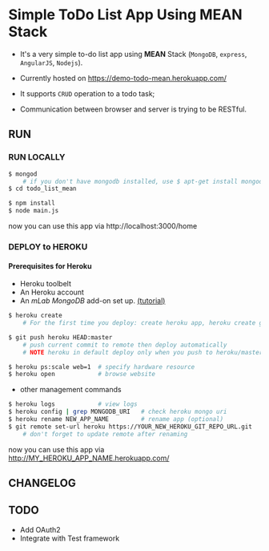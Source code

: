 # Simple ToDo List App Using MEAN Stack

* It's a very simple to-do list app using __MEAN__ Stack (`MongoDB`, `express`, `AngularJS`, `Nodejs`).
* Currently hosted on https://demo-todo-mean.herokuapp.com/

* It supports `CRUD` operation to a todo task;
* Communication between browser and server is trying to be RESTful.


## RUN

### RUN LOCALLY

```bash
$ mongod  
    # if you don't have mongodb installed, use $ apt-get install mongodb
$ cd todo_list_mean

$ npm install
$ node main.js
```

now you can use this app via http://localhost:3000/home


### DEPLOY to HEROKU

#### Prerequisites for Heroku

  - Heroku toolbelt
  - An Heroku account
  - An _mLab MongoDB_ add-on set up. [(tutorial)](https://scotch.io/tutorials/use-mongodb-with-a-node-application-on-heroku)


```bash
$ heroku create
    # For the first time you deploy: create heroku app, heroku create git remote for you named 'heroku'

$ git push heroku HEAD:master
    # push current commit to remote then deploy automatically
    # NOTE heroku in default deploy only when you push to heroku/master

$ heroku ps:scale web=1  # specify hardware resource
$ heroku open            # browse website
```

  - other management commands

```bash
$ heroku logs            # view logs
$ heroku config | grep MONGODB_URI   # check heroku mongo uri
$ heroku rename NEW_APP_NAME         # rename app (optional)
$ git remote set-url heroku https://YOUR_NEW_HEROKU_GIT_REPO_URL.git
    # don't forget to update remote after renaming
```

now you can use this app via http://MY_HEROKU_APP_NAME.herokuapp.com/


## CHANGELOG


## TODO

- Add OAuth2
- Integrate with Test framework
